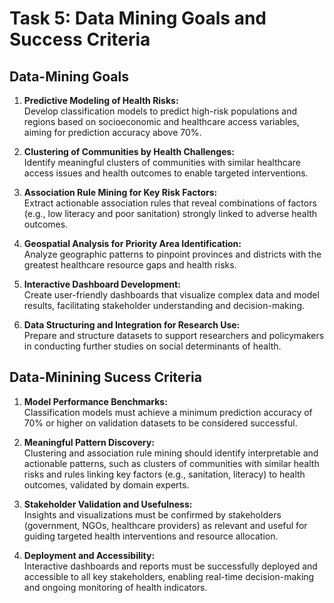 # Task 5: Data Mining Goals and Success Criteria
## Data-Mining Goals
1. **Predictive Modeling of Health Risks:**  
Develop classification models to predict high-risk populations and regions based on socioeconomic and healthcare access variables, aiming for prediction accuracy above 70%.

2. **Clustering of Communities by Health Challenges:**  
Identify meaningful clusters of communities with similar healthcare access issues and health outcomes to enable targeted interventions.

3. **Association Rule Mining for Key Risk Factors:**  
Extract actionable association rules that reveal combinations of factors (e.g., low literacy and poor sanitation) strongly linked to adverse health outcomes.

4. **Geospatial Analysis for Priority Area Identification:**  
Analyze geographic patterns to pinpoint provinces and districts with the greatest healthcare resource gaps and health risks.

5. **Interactive Dashboard Development:**  
Create user-friendly dashboards that visualize complex data and model results, facilitating stakeholder understanding and decision-making.

6. **Data Structuring and Integration for Research Use:**  
Prepare and structure datasets to support researchers and policymakers in conducting further studies on social determinants of health.
## Data-Minining Sucess Criteria
1. **Model Performance Benchmarks:**  
Classification models must achieve a minimum prediction accuracy of 70% or higher on validation datasets to be considered successful.

2. **Meaningful Pattern Discovery:**  
Clustering and association rule mining should identify interpretable and actionable patterns, such as clusters of communities with similar health risks and rules linking key factors (e.g., sanitation, literacy) to health outcomes, validated by domain experts.

3. **Stakeholder Validation and Usefulness:**  
Insights and visualizations must be confirmed by stakeholders (government, NGOs, healthcare providers) as relevant and useful for guiding targeted health interventions and resource allocation.

4. **Deployment and Accessibility:**  
Interactive dashboards and reports must be successfully deployed and accessible to all key stakeholders, enabling real-time decision-making and ongoing monitoring of health indicators.
